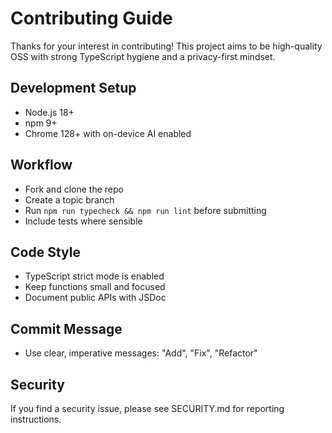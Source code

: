 # Contributing Guide

Thanks for your interest in contributing! This project aims to be high-quality OSS with strong TypeScript hygiene and a privacy-first mindset.

## Development Setup

- Node.js 18+
- npm 9+
- Chrome 128+ with on-device AI enabled

## Workflow

- Fork and clone the repo
- Create a topic branch
- Run `npm run typecheck && npm run lint` before submitting
- Include tests where sensible

## Code Style

- TypeScript strict mode is enabled
- Keep functions small and focused
- Document public APIs with JSDoc

## Commit Message

- Use clear, imperative messages: "Add", "Fix", "Refactor"

## Security

If you find a security issue, please see SECURITY.md for reporting instructions.
